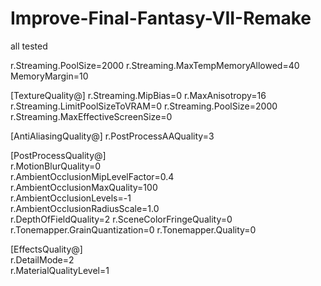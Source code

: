# Improve-Final-Fantasy-VII-Remake

all tested

r.Streaming.PoolSize=2000
r.Streaming.MaxTempMemoryAllowed=40
MemoryMargin=10

[TextureQuality@]
r.Streaming.MipBias=0
r.MaxAnisotropy=16
r.Streaming.LimitPoolSizeToVRAM=0
r.Streaming.PoolSize=2000
r.Streaming.MaxEffectiveScreenSize=0

[AntiAliasingQuality@]
r.PostProcessAAQuality=3

[PostProcessQuality@]               
r.MotionBlurQuality=0                  
r.AmbientOcclusionMipLevelFactor=0.4    
r.AmbientOcclusionMaxQuality=100         
r.AmbientOcclusionLevels=-1            
r.AmbientOcclusionRadiusScale=1.0     
r.DepthOfFieldQuality=2
r.SceneColorFringeQuality=0
r.Tonemapper.GrainQuantization=0
r.Tonemapper.Quality=0           

[EffectsQuality@]  
r.DetailMode=2                 
r.MaterialQualityLevel=1 
